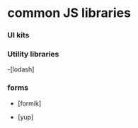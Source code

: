 # common JS libraries 

### UI kits 

### Utility libraries 
-[lodash]

### forms

- [formik]

- [yup]
